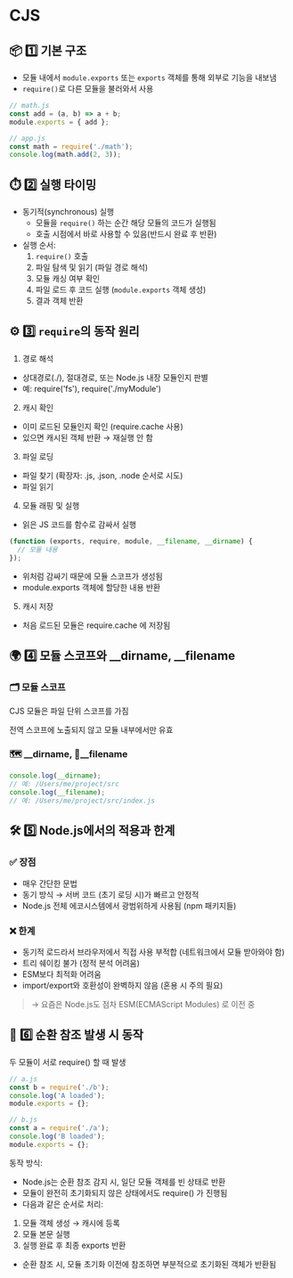 # CJS
## 📦 1️⃣ 기본 구조
- 모듈 내에서 `module.exports` 또는 `exports` 객체를 통해 외부로 기능을 내보냄
- `require()`로 다른 모듈을 불러와서 사용
```js
// math.js
const add = (a, b) => a + b;
module.exports = { add };

// app.js
const math = require('./math');
console.log(math.add(2, 3));
```

## ⏱️ 2️⃣ 실행 타이밍
- 동기적(synchronous) 실행
  - 모듈을 `require()` 하는 순간 해당 모듈의 코드가 실행됨
  - 호출 시점에서 바로 사용할 수 있음(반드시 완료 후 반환)
- 실행 순서:
  1. `require()` 호출
  1. 파일 탐색 및 읽기 (파일 경로 해석)
  1. 모듈 캐싱 여부 확인
  1. 파일 로드 후 코드 실행 (`module.exports` 객체 생성)
  1. 결과 객체 반환

## ⚙️ 3️⃣ `require`의 동작 원리
1. 경로 해석
  - 상대경로(./), 절대경로, 또는 Node.js 내장 모듈인지 판별
  - 예: require('fs'), require('./myModule')
2. 캐시 확인
  - 이미 로드된 모듈인지 확인 (require.cache 사용)
  - 있으면 캐시된 객체 반환 → 재실행 안 함
3. 파일 로딩
  - 파일 찾기 (확장자: .js, .json, .node 순서로 시도)
  - 파일 읽기
4. 모듈 래핑 및 실행
  - 읽은 JS 코드를 함수로 감싸서 실행
```js
(function (exports, require, module, __filename, __dirname) {
  // 모듈 내용
});
```
- 위처럼 감싸기 때문에 모듈 스코프가 생성됨
- module.exports 객체에 할당한 내용 반환
5. 캐시 저장
- 처음 로드된 모듈은 require.cache 에 저장됨

## 🌍 4️⃣ 모듈 스코프와 __dirname, __filename
### 🗂️ 모듈 스코프
CJS 모듈은 파일 단위 스코프를 가짐

전역 스코프에 노출되지 않고 모듈 내부에서만 유효

### 🗺️ __dirname, 📄__filename
```js
console.log(__dirname); 
// 예: /Users/me/project/src
console.log(__filename); 
// 예: /Users/me/project/src/index.js
```

## 🛠️ 5️⃣ Node.js에서의 적용과 한계
### ✅ 장점
- 매우 간단한 문법
- 동기 방식 → 서버 코드 (초기 로딩 시)가 빠르고 안정적
- Node.js 전체 에코시스템에서 광범위하게 사용됨 (npm 패키지들)

### ❌ 한계
- 동기적 로드라서 브라우저에서 직접 사용 부적합 (네트워크에서 모듈 받아와야 함)
- 트리 쉐이킹 불가 (정적 분석 어려움)
- ESM보다 최적화 어려움
- import/export와 호환성이 완벽하지 않음 (혼용 시 주의 필요)
> → 요즘은 Node.js도 점차 ESM(ECMAScript Modules) 로 이전 중

## 🔁 6️⃣ 순환 참조 발생 시 동작
두 모듈이 서로 require() 할 때 발생

```js
// a.js
const b = require('./b');
console.log('A loaded');
module.exports = {};

// b.js
const a = require('./a');
console.log('B loaded');
module.exports = {};
```
동작 방식:
- Node.js는 순환 참조 감지 시, 일단 모듈 객체를 빈 상태로 반환
- 모듈이 완전히 초기화되지 않은 상태에서도 require() 가 진행됨
- 다음과 같은 순서로 처리:
1. 모듈 객체 생성 → 캐시에 등록
1. 모듈 본문 실행
1. 실행 완료 후 최종 exports 반환
- 순환 참조 시, 모듈 초기화 이전에 참조하면 부분적으로 초기화된 객체가 반환됨

